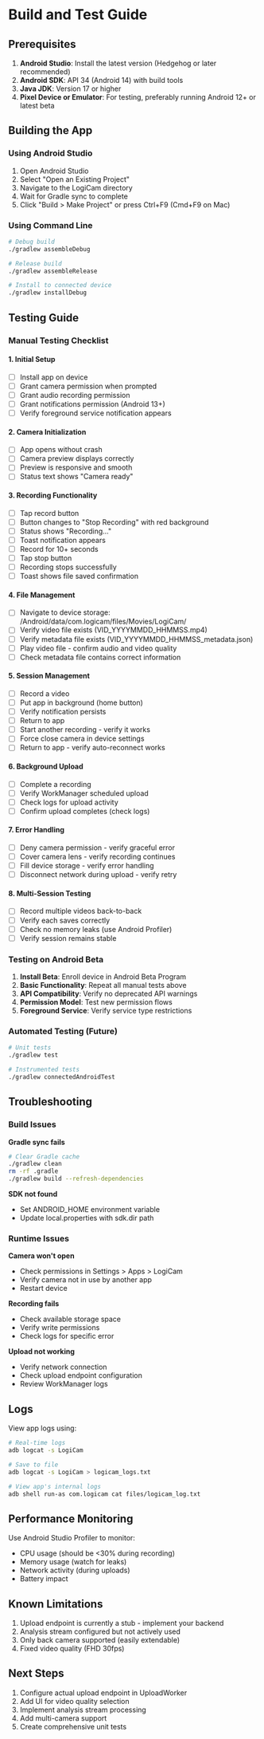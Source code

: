 # Build and Test Guide

## Prerequisites

1. **Android Studio**: Install the latest version (Hedgehog or later recommended)
2. **Android SDK**: API 34 (Android 14) with build tools
3. **Java JDK**: Version 17 or higher
4. **Pixel Device or Emulator**: For testing, preferably running Android 12+ or latest beta

## Building the App

### Using Android Studio

1. Open Android Studio
2. Select "Open an Existing Project"
3. Navigate to the LogiCam directory
4. Wait for Gradle sync to complete
5. Click "Build > Make Project" or press Ctrl+F9 (Cmd+F9 on Mac)

### Using Command Line

```bash
# Debug build
./gradlew assembleDebug

# Release build
./gradlew assembleRelease

# Install to connected device
./gradlew installDebug
```

## Testing Guide

### Manual Testing Checklist

#### 1. Initial Setup
- [ ] Install app on device
- [ ] Grant camera permission when prompted
- [ ] Grant audio recording permission
- [ ] Grant notifications permission (Android 13+)
- [ ] Verify foreground service notification appears

#### 2. Camera Initialization
- [ ] App opens without crash
- [ ] Camera preview displays correctly
- [ ] Preview is responsive and smooth
- [ ] Status text shows "Camera ready"

#### 3. Recording Functionality
- [ ] Tap record button
- [ ] Button changes to "Stop Recording" with red background
- [ ] Status shows "Recording..."
- [ ] Toast notification appears
- [ ] Record for 10+ seconds
- [ ] Tap stop button
- [ ] Recording stops successfully
- [ ] Toast shows file saved confirmation

#### 4. File Management
- [ ] Navigate to device storage: /Android/data/com.logicam/files/Movies/LogiCam/
- [ ] Verify video file exists (VID_YYYYMMDD_HHMMSS.mp4)
- [ ] Verify metadata file exists (VID_YYYYMMDD_HHMMSS_metadata.json)
- [ ] Play video file - confirm audio and video quality
- [ ] Check metadata file contains correct information

#### 5. Session Management
- [ ] Record a video
- [ ] Put app in background (home button)
- [ ] Verify notification persists
- [ ] Return to app
- [ ] Start another recording - verify it works
- [ ] Force close camera in device settings
- [ ] Return to app - verify auto-reconnect works

#### 6. Background Upload
- [ ] Complete a recording
- [ ] Verify WorkManager scheduled upload
- [ ] Check logs for upload activity
- [ ] Confirm upload completes (check logs)

#### 7. Error Handling
- [ ] Deny camera permission - verify graceful error
- [ ] Cover camera lens - verify recording continues
- [ ] Fill device storage - verify error handling
- [ ] Disconnect network during upload - verify retry

#### 8. Multi-Session Testing
- [ ] Record multiple videos back-to-back
- [ ] Verify each saves correctly
- [ ] Check no memory leaks (use Android Profiler)
- [ ] Verify session remains stable

### Testing on Android Beta

1. **Install Beta**: Enroll device in Android Beta Program
2. **Basic Functionality**: Repeat all manual tests above
3. **API Compatibility**: Verify no deprecated API warnings
4. **Permission Model**: Test new permission flows
5. **Foreground Service**: Verify service type restrictions

### Automated Testing (Future)

```bash
# Unit tests
./gradlew test

# Instrumented tests
./gradlew connectedAndroidTest
```

## Troubleshooting

### Build Issues

**Gradle sync fails**
```bash
# Clear Gradle cache
./gradlew clean
rm -rf .gradle
./gradlew build --refresh-dependencies
```

**SDK not found**
- Set ANDROID_HOME environment variable
- Update local.properties with sdk.dir path

### Runtime Issues

**Camera won't open**
- Check permissions in Settings > Apps > LogiCam
- Verify camera not in use by another app
- Restart device

**Recording fails**
- Check available storage space
- Verify write permissions
- Check logs for specific error

**Upload not working**
- Verify network connection
- Check upload endpoint configuration
- Review WorkManager logs

## Logs

View app logs using:
```bash
# Real-time logs
adb logcat -s LogiCam

# Save to file
adb logcat -s LogiCam > logicam_logs.txt

# View app's internal logs
adb shell run-as com.logicam cat files/logicam_log.txt
```

## Performance Monitoring

Use Android Studio Profiler to monitor:
- CPU usage (should be <30% during recording)
- Memory usage (watch for leaks)
- Network activity (during uploads)
- Battery impact

## Known Limitations

1. Upload endpoint is currently a stub - implement your backend
2. Analysis stream configured but not actively used
3. Only back camera supported (easily extendable)
4. Fixed video quality (FHD 30fps)

## Next Steps

1. Configure actual upload endpoint in UploadWorker
2. Add UI for video quality selection
3. Implement analysis stream processing
4. Add multi-camera support
5. Create comprehensive unit tests
